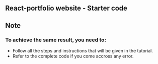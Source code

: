 ## React-portfolio website - Starter code

## Note

### To achieve the same result, you need to:

- Follow all the steps and instructions that will be given in the tutorial.
- Refer to the complete code if you come accross any error.
